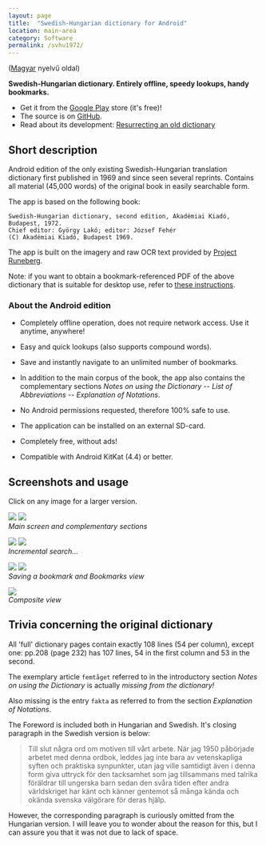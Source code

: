 ```yaml
---
layout: page
title:  "Swedish-Hungarian dictionary for Android"
location: main-area
category: Software
permalink: /svhu1972/
---
```


([Magyar] nyelvű oldal)

**Swedish-Hungarian dictionary. Entirely offline, speedy lookups, handy bookmarks.**

- Get it from the [Google Play] store (it's free)!
- The source is on [GitHub].
- Read about its development: [Resurrecting an old dictionary][resurrecting]

## Short description

Android edition of the only existing Swedish-Hungarian translation
dictionary first published in 1969 and since seen several reprints.
Contains all material (45,000 words) of the original book in easily
searchable form.

The app is based on the following book:

    Swedish-Hungarian dictionary, second edition, Akadémiai Kiadó, Budapest, 1972.
    Chief editor: György Lakó; editor: József Fehér
    (C) Akadémiai Kiadó, Budapest 1969.

The app is built on the imagery and raw OCR text provided by
[Project Runeberg].

Note: if you want to obtain a bookmark-referenced PDF of the above
dictionary that is suitable for desktop use, refer to
[these instructions][pdf-version].

### About the Android edition

- Completely offline operation, does not require network access. Use it anytime, anywhere!

- Easy and quick lookups (also supports compound words).

- Save and instantly navigate to an unlimited number of bookmarks.

- In addition to the main corpus of the book, the app also contains
  the complementary sections *Notes on using the Dictionary* -- *List
  of Abbreviations* -- *Explanation of Notations*.

- No Android permissions requested, therefore 100% safe to use.

- The application can be installed on an external SD-card.

- Completely free, without ads!

- Compatible with Android KitKat (4.4) or better.

## Screenshots and usage

Click on any image for a larger version.

[![](/images/svhu1972/general_thumb.png)](/images/svhu1972/general.png)
[![](/images/svhu1972/misc_thumb.png)](/images/svhu1972/misc.png)  
*Main screen and complementary sections*

[![](/images/svhu1972/search1_thumb.png)](/images/svhu1972/search1.png)
[![](/images/svhu1972/search2_thumb.png)](/images/svhu1972/search2.png)  
*Incremental search...*

[![](/images/svhu1972/save_bookmark_thumb.png)](/images/svhu1972/save_bookmark.png)
[![](/images/svhu1972/bookmarks_thumb.png)](/images/svhu1972/bookmarks.png)  
*Saving a bookmark and Bookmarks view*

[![](/images/svhu1972/composite_en_thumb.png)](/images/svhu1972/composite_en.png)  
*Composite view*

## Trivia concerning the original dictionary

All 'full' dictionary pages contain exactly 108 lines (54 per column),
except one: pp.208 (page 232) has 107 lines, 54 in the first column
and 53 in the second.

The exemplary article `femtåget` referred to in the introductory
section *Notes on using the Dictionary* is actually *missing from the
dictionary!*

Also missing is the entry `fakta` as referred to from the section
*Explanation of Notations*.

The Foreword is included both in Hungarian and Swedish. It's closing
paragraph in the Swedish version is below:

> Till slut några ord om motiven till vårt arbete. När jag 1950
> påbörjade arbetet med denna ordbok, leddes jag inte bara av
> vetenskapliga syften och praktiska synpunkter, utan jag ville
> samtidigt även i denna form giva uttryck för den tacksamhet som jag
> tillsammans med talrika föräldrar till ungerska barn sedan den svåra
> tiden efter andra världskriget har känt och känner gentemot så många
> kända och okända svenska välgörare för deras hjälp.

However, the corresponding paragraph is curiously omitted from the
Hungarian version. I will leave you to wonder about the reason for
this, but I can assure you that it was not due to lack of space.


[Magyar]:           /svhu1972/hu/
[Google Play]:      https://play.google.com/store/apps/details?id=io.github.tomszilagyi.svhu1972
[GitHub]:           https://github.com/tomszilagyi/svhu1972
[resurrecting]:     /2017/05/Resurrecting-an-old-dictionary
[pdf-version]:      https://github.com/tomszilagyi/svenska/tree/master/SV-HU_ordbok
[Project Runeberg]: http://runeberg.org/svhu1972/
